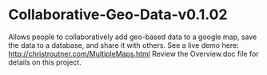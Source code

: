 # Collaborative-Geo-Data-v0.1.02
Allows people to collaboratively add geo-based data to a google map, save the data to a database, and share it with others. 
See a live demo here: http://christroutner.com/MultipleMaps.html
Review the Overview.doc file for details on this project.
